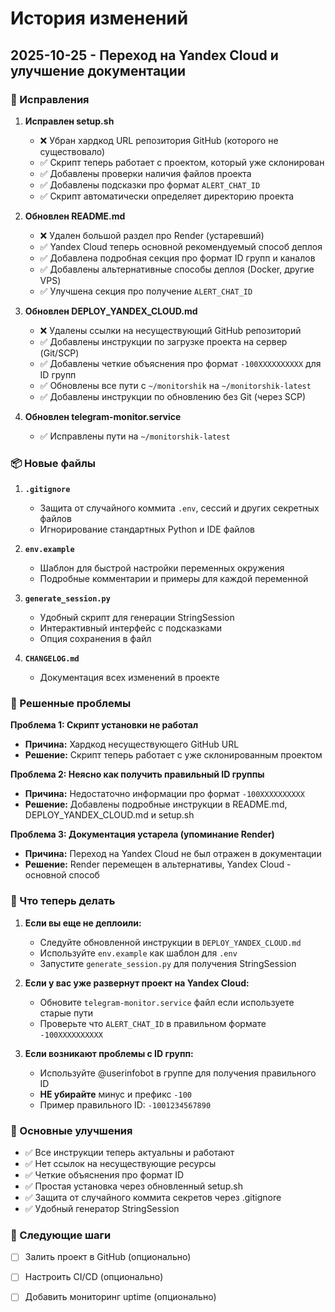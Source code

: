 # История изменений

## 2025-10-25 - Переход на Yandex Cloud и улучшение документации

### 🔧 Исправления

1. **Исправлен setup.sh**
   - ❌ Убран хардкод URL репозитория GitHub (которого не существовало)
   - ✅ Скрипт теперь работает с проектом, который уже склонирован
   - ✅ Добавлены проверки наличия файлов проекта
   - ✅ Добавлены подсказки про формат `ALERT_CHAT_ID`
   - ✅ Скрипт автоматически определяет директорию проекта

2. **Обновлен README.md**
   - ❌ Удален большой раздел про Render (устаревший)
   - ✅ Yandex Cloud теперь основной рекомендуемый способ деплоя
   - ✅ Добавлена подробная секция про формат ID групп и каналов
   - ✅ Добавлены альтернативные способы деплоя (Docker, другие VPS)
   - ✅ Улучшена секция про получение `ALERT_CHAT_ID`

3. **Обновлен DEPLOY_YANDEX_CLOUD.md**
   - ❌ Удалены ссылки на несуществующий GitHub репозиторий
   - ✅ Добавлены инструкции по загрузке проекта на сервер (Git/SCP)
   - ✅ Добавлены четкие объяснения про формат `-100XXXXXXXXXX` для ID групп
   - ✅ Обновлены все пути с `~/monitorshik` на `~/monitorshik-latest`
   - ✅ Добавлены инструкции по обновлению без Git (через SCP)

4. **Обновлен telegram-monitor.service**
   - ✅ Исправлены пути на `~/monitorshik-latest`

### 📦 Новые файлы

1. **`.gitignore`**
   - Защита от случайного коммита `.env`, сессий и других секретных файлов
   - Игнорирование стандартных Python и IDE файлов

2. **`env.example`**
   - Шаблон для быстрой настройки переменных окружения
   - Подробные комментарии и примеры для каждой переменной

3. **`generate_session.py`**
   - Удобный скрипт для генерации StringSession
   - Интерактивный интерфейс с подсказками
   - Опция сохранения в файл

4. **`CHANGELOG.md`**
   - Документация всех изменений в проекте

### 🐛 Решенные проблемы

**Проблема 1: Скрипт установки не работал**
- **Причина:** Хардкод несуществующего GitHub URL
- **Решение:** Скрипт теперь работает с уже склонированным проектом

**Проблема 2: Неясно как получить правильный ID группы**
- **Причина:** Недостаточно информации про формат `-100XXXXXXXXXX`
- **Решение:** Добавлены подробные инструкции в README.md, DEPLOY_YANDEX_CLOUD.md и setup.sh

**Проблема 3: Документация устарела (упоминание Render)**
- **Причина:** Переход на Yandex Cloud не был отражен в документации
- **Решение:** Render перемещен в альтернативы, Yandex Cloud - основной способ

### 📝 Что теперь делать

1. **Если вы еще не деплоили:**
   - Следуйте обновленной инструкции в `DEPLOY_YANDEX_CLOUD.md`
   - Используйте `env.example` как шаблон для `.env`
   - Запустите `generate_session.py` для получения StringSession

2. **Если у вас уже развернут проект на Yandex Cloud:**
   - Обновите `telegram-monitor.service` файл если используете старые пути
   - Проверьте что `ALERT_CHAT_ID` в правильном формате `-100XXXXXXXXXX`

3. **Если возникают проблемы с ID групп:**
   - Используйте @userinfobot в группе для получения правильного ID
   - **НЕ убирайте** минус и префикс `-100`
   - Пример правильного ID: `-1001234567890`

### 🎯 Основные улучшения

- ✅ Все инструкции теперь актуальны и работают
- ✅ Нет ссылок на несуществующие ресурсы
- ✅ Четкие объяснения про формат ID
- ✅ Простая установка через обновленный setup.sh
- ✅ Защита от случайного коммита секретов через .gitignore
- ✅ Удобный генератор StringSession

### 🚀 Следующие шаги

- [ ] Залить проект в GitHub (опционально)
- [ ] Настроить CI/CD (опционально)
- [ ] Добавить мониторинг uptime (опционально)


